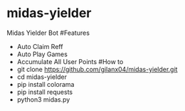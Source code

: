 # midas-yielder
Midas Yielder Bot
#Features
- Auto Claim Reff
- Auto Play Games
- Accumulate All User Points
#How to
- git clone https://github.com/gilanx04/midas-yielder.git
- cd midas-yielder
- pip install colorama
- pip install requests
- python3 midas.py
